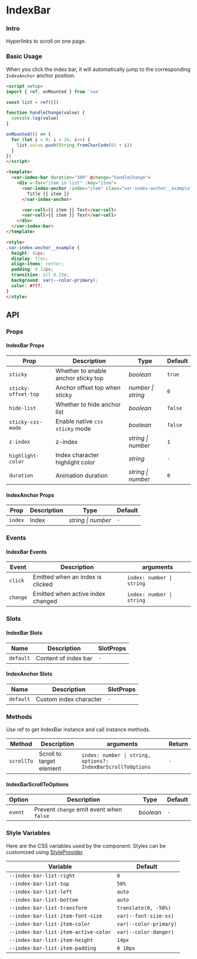 # IndexBar

### Intro

Hyperlinks to scroll on one page.

### Basic Usage

When you click the index bar, it will automatically jump to the corresponding `IndexAnchor` anchor position.

```html
<script setup>
import { ref, onMounted } from 'vue'

const list = ref([])

function handleChange(value) {
  console.log(value)
}

onMounted(() => {
  for (let i = 0; i < 26; i++) {
    list.value.push(String.fromCharCode(65 + i))
  }
})
</script>

<template>
  <var-index-bar duration="300" @change="handleChange">
    <div v-for="item in list" :key="item">
      <var-index-anchor :index="item" class="var-index-anchor__example">
        Title {{ item }}
      </var-index-anchor>

      <var-cell>{{ item }} Text</var-cell>
      <var-cell>{{ item }} Text</var-cell>
    </div>
  </var-index-bar>
</template>

<style>
.var-index-anchor__example {
  height: 42px;
  display: flex;
  align-items: center;
  padding: 0 12px;
  transition: all 0.25s;
  background: var(--color-primary);
  color: #fff;
}
</style>
```

## API

### Props

#### IndexBar Props

| Prop                | Description | Type | Default |
|---------------------| -------------- | -------- | --------- |
| `sticky`            | Whether to enable anchor sticky top | _boolean_ | `true` |
| `sticky-offset-top` | Anchor offset top when sticky | _number \| string_ | `0` |
| `hide-list`         | Whether to hide anchor list | _boolean_ | `false` |
| `sticky-css-mode`   | Enable native `css sticky` mode | _boolean_ | `false` |
| `z-index`           | z-index | _string \| number_ | `1` |
| `highlight-color`   | Index character highlight color | _string_ | `-` |
| `duration`          | Animation duration | _string \| number_ | `0` |

#### IndexAnchor Props

| Prop | Description | Type | Default |
| ----- | -------------- | -------- | ---------- |
| `index` | Index | _string \| number_ | `-` |

### Events

#### IndexBar Events

| Event | Description | arguments |
| ----- | -------------- | -------- |
| `click` | Emitted when an index is clicked | `index: number \| string` |
| `change` | Emitted when active index changed	| `index: number \| string` |

### Slots

#### IndexBar Slots

| Name | Description          | SlotProps |
| --- |----------------------| --- |
| `default` | Content of index bar | `-` |

#### IndexAnchor Slots

| Name | Description | SlotProps |
| --- | --- | --- |
| `default` | Custom index character | `-` |

### Methods
Use ref to get IndexBar instance and call instance methods.

| Method | Description	 | arguments | Return |
| ---- | ------- | -------- |---- |
| `scrollTo` | Scroll to target element	 | `index: number \| string, options?: IndexBarScrollToOptions` | `-` |

#### IndexBarScrollToOptions

| Option              | Description                      | Type               | Default |
| --- | --- | --- | --- |
| `event` | Prevent `change` emit event when `false` | _boolean_ | `-` |


### Style Variables
Here are the CSS variables used by the component. Styles can be customized using [StyleProvider](#/en-US/style-provider).

| Variable | Default |
| --- | --- |
| `--index-bar-list-right`             | `0`                    |
| `--index-bar-list-top`               | `50%`                  |
| `--index-bar-list-left`              | `auto`                 |
| `--index-bar-list-bottom`            | `auto`                 |
| `--index-bar-list-transform`         | `translate(0, -50%)`   |
| `--index-bar-list-item-font-size`    | `var(--font-size-xs)`  |
| `--index-bar-list-item-color`        | `var(--color-primary)` |
| `--index-bar-list-item-active-color` | `var(--color-danger)`  |
| `--index-bar-list-item-height`       | `14px`                 |
| `--index-bar-list-item-padding`      | `0 10px`               |
